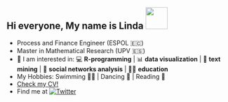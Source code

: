 ## Hi everyone, My name is Linda <img src="https://emojis.slackmojis.com/emojis/images/1577305505/7373/hand_wave.gif?1577305505" width="50" />

- Process and Finance Engineer (ESPOL 🇪🇨)
- Master in Mathematical Research (UPV 🇪🇸)
- 💫 I am interested in: 💻 **R-programming** | 📊 **data visualization** | 📗 **text mining** | 📱 **social networks analysis** | 👩‍🏫 **education** 
- My Hobbies: Swimming 🏊‍♀️ | Dancing 💃 | Reading 📘
- [Check my CV!](https://github.com/lindajzmin/My-CV/blob/main/myCV.pdf)
- Find me at <a href="https://twitter.com/lindajzmin"><img src="https://img.shields.io/badge/-Twitter-555555?style=for-the-badge&logo=twitter&logoColor=white" alt="Twitter"></a>


<!--
**lindajzmin/lindajzmin** is a ✨ _special_ ✨ repository because its `README.md` (this file) appears on your GitHub profile.

Here are some ideas to get you started:

- 🔭 I’m currently working on ...
- 🌱 I’m currently learning ...
- 👯 I’m looking to collaborate on ...
- 🤔 I’m looking for help with ...
- 💬 Ask me about ...
- 📫 How to reach me: ...
- 😄 Pronouns: ...
- ⚡ Fun fact: ...
-->
